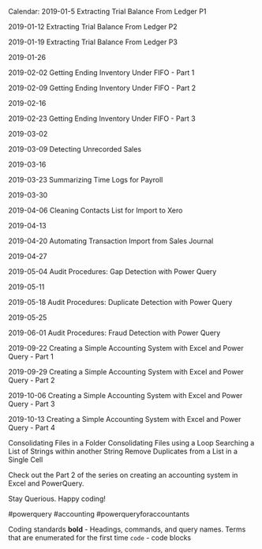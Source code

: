 Calendar:
2019-01-5
Extracting Trial Balance From Ledger P1

2019-01-12
Extracting Trial Balance From Ledger P2

2019-01-19
Extracting Trial Balance From Ledger P3

2019-01-26

2019-02-02
Getting Ending Inventory Under FIFO - Part 1

2019-02-09
Getting Ending Inventory Under FIFO - Part 2

2019-02-16

2019-02-23
Getting Ending Inventory Under FIFO - Part 3


2019-03-02

2019-03-09
Detecting Unrecorded Sales

2019-03-16

2019-03-23
Summarizing Time Logs for Payroll

2019-03-30

2019-04-06
Cleaning Contacts List for Import to Xero

2019-04-13

2019-04-20
Automating Transaction Import from Sales Journal

2019-04-27

2019-05-04
Audit Procedures: Gap Detection with Power Query

2019-05-11

2019-05-18
Audit Procedures: Duplicate Detection with Power Query

2019-05-25

2019-06-01
Audit Procedures: Fraud Detection with Power Query

2019-09-22
Creating a Simple Accounting System with Excel and Power Query - Part 1

2019-09-29
Creating a Simple Accounting System with Excel and Power Query - Part 2

2019-10-06
Creating a Simple Accounting System with Excel and Power Query - Part 3

2019-10-13
Creating a Simple Accounting System with Excel and Power Query - Part 4




Consolidating Files in a Folder
Consolidating Files using a Loop
Searching a List of Strings within another String
Remove Duplicates from a List in a Single Cell



Check out the Part 2 of the series on creating an accounting system in Excel and PowerQuery.

Stay Querious. Happy coding! 

#powerquery #accounting #powerqueryforaccountants


Coding standards
**bold** - Headings, commands, and query names. Terms that are enumerated for the first time
`code` - code blocks